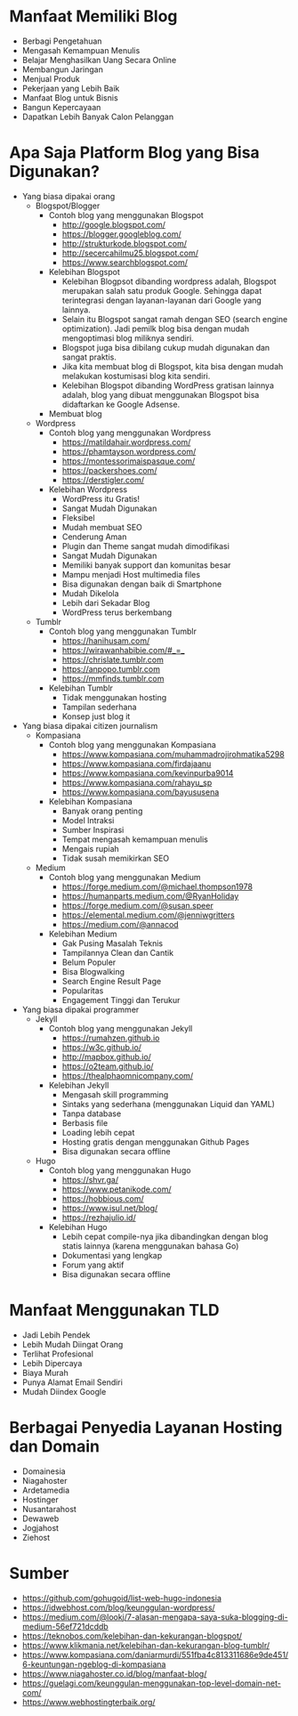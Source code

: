 # Manfaat Memiliki Blog

- Berbagi Pengetahuan
- Mengasah Kemampuan Menulis
- Belajar Menghasilkan Uang Secara Online
- Membangun Jaringan
- Menjual Produk
- Pekerjaan yang Lebih Baik
- Manfaat Blog untuk Bisnis
- Bangun Kepercayaan
- Dapatkan Lebih Banyak Calon Pelanggan 

# Apa Saja Platform Blog yang Bisa Digunakan?

- Yang biasa dipakai orang
	- Blogspot/Blogger
		- Contoh blog yang menggunakan Blogspot
			- <http://google.blogspot.com/>
			- <https://blogger.googleblog.com/>
			- <http://strukturkode.blogspot.com/>
			- <http://secercahilmu25.blogspot.com/>
			- <https://www.searchblogspot.com/>
		- Kelebihan Blogspot
			- Kelebihan Blogpsot dibanding wordpress adalah, Blogspot merupakan salah satu produk Google. Sehingga dapat terintegrasi dengan layanan-layanan dari Google yang lainnya.
			- Selain itu Blogspot sangat ramah dengan SEO (search engine optimization). Jadi pemilk blog bisa dengan mudah mengoptimasi blog miliknya sendiri.
			- Blogspot juga bisa dibilang cukup mudah digunakan dan sangat praktis.
			- Jika kita membuat blog di Blogspot, kita bisa dengan mudah melakukan kostumisasi blog kita sendiri.
			- Kelebihan Blogspot dibanding WordPress gratisan lainnya adalah, blog yang dibuat menggunakan Blogspot bisa didaftarkan ke Google Adsense.
		- Membuat blog
	- Wordpress
		- Contoh blog yang menggunakan Wordpress
			- <https://matildahair.wordpress.com/>
			- <https://phamtayson.wordpress.com/>
			- <https://montessorimaispasque.com/>
			- <https://packershoes.com/>
			- <https://derstigler.com/>
		- Kelebihan Wordpress
			- WordPress itu Gratis!
			- Sangat Mudah Digunakan
			- Fleksibel
			- Mudah membuat SEO
			- Cenderung Aman
			- Plugin dan Theme sangat mudah dimodifikasi
			- Sangat Mudah Digunakan
			- Memiliki banyak support dan komunitas besar
			- Mampu menjadi Host multimedia files
			- Bisa digunakan dengan baik di Smartphone
			- Mudah Dikelola
			- Lebih dari Sekadar Blog
			- WordPress terus berkembang
	- Tumblr
		- Contoh blog yang menggunakan Tumblr
			- <https://hanihusam.com/>
			- <https://wirawanhabibie.com/#_=_>
			- <https://chrislate.tumblr.com>
			- <https://anpopo.tumblr.com>
			- <https://mmfinds.tumblr.com>
		- Kelebihan Tumblr
			- Tidak menggunakan hosting
			- Tampilan sederhana
			- Konsep just blog it
- Yang biasa dipakai citizen journalism
	- Kompasiana
		- Contoh blog yang menggunakan Kompasiana
			- <https://www.kompasiana.com/muhammadrojirohmatika5298>
			- <https://www.kompasiana.com/firdajaanu>
			- <https://www.kompasiana.com/kevinpurba9014>
			- <https://www.kompasiana.com/rahayu_sp>
			- <https://www.kompasiana.com/bayususena>
		- Kelebihan Kompasiana
			- Banyak orang penting
			- Model Intraksi
			- Sumber Inspirasi
			- Tempat mengasah kemampuan menulis
			- Mengais rupiah
			- Tidak susah memikirkan SEO
	- Medium
		- Contoh blog yang menggunakan Medium
			- <https://forge.medium.com/@michael.thompson1978>
			- <https://humanparts.medium.com/@RyanHoliday>
			- <https://forge.medium.com/@susan.speer>
			- <https://elemental.medium.com/@jenniwgritters>
			- <https://medium.com/@annacod>
		- Kelebihan Medium
			- Gak Pusing Masalah Teknis
			- Tampilannya Clean dan Cantik
			- Belum Populer
			- Bisa Blogwalking
			- Search Engine Result Page
			- Popularitas
			- Engagement Tinggi dan Terukur
- Yang biasa dipakai programmer
	- Jekyll
		- Contoh blog yang menggunakan Jekyll
			- <https://rumahzen.github.io>
			- <https://w3c.github.io/>
			- <http://mapbox.github.io/>
			- <https://o2team.github.io/>
			- <https://thealphaomnicompany.com/>
		- Kelebihan Jekyll
			- Mengasah skill programming
			- Sintaks yang sederhana (menggunakan Liquid dan YAML)
			- Tanpa database
			- Berbasis file
			- Loading lebih cepat
			- Hosting gratis dengan menggunakan Github Pages
			- Bisa digunakan secara offline
	- Hugo
		- Contoh blog yang menggunakan Hugo
			- <https://shvr.ga/>
			- <https://www.petanikode.com/>
			- <https://hobbious.com/>
			- <https://www.isul.net/blog/>
			- <https://rezhajulio.id/>
		- Kelebihan Hugo
			- Lebih cepat compile-nya jika dibandingkan dengan blog statis lainnya (karena menggunakan bahasa Go)
			- Dokumentasi yang lengkap
			- Forum yang aktif
			- Bisa digunakan secara offline

# Manfaat Menggunakan TLD

- Jadi Lebih Pendek
- Lebih Mudah Diingat Orang
- Terlihat Profesional
- Lebih Dipercaya
- Biaya Murah
- Punya Alamat Email Sendiri
- Mudah Diindex Google

# Berbagai Penyedia Layanan Hosting dan Domain

- Domainesia
- Niagahoster
- Ardetamedia
- Hostinger
- Nusantarahost
- Dewaweb
- Jogjahost
- Ziehost

# Sumber

- <https://github.com/gohugoid/list-web-hugo-indonesia>
- <https://idwebhost.com/blog/keunggulan-wordpress/>
- <https://medium.com/@lookj/7-alasan-mengapa-saya-suka-blogging-di-medium-56ef721dcddb>
- <https://teknobos.com/kelebihan-dan-kekurangan-blogspot/>
- <https://www.klikmania.net/kelebihan-dan-kekurangan-blog-tumblr/>
- <https://www.kompasiana.com/daniarmurdi/551fba4c813311686e9de451/6-keuntungan-ngeblog-di-kompasiana>
- <https://www.niagahoster.co.id/blog/manfaat-blog/>
- <https://guelagi.com/keunggulan-menggunakan-top-level-domain-net-com/>
- <https://www.webhostingterbaik.org/>